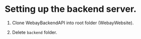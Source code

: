 # Setting up the backend server.

1. Clone WebayBackendAPI into root folder (WebayWebsite).

2. Delete `backend` folder.

